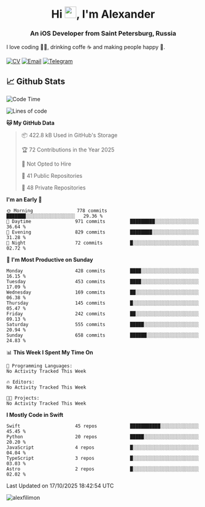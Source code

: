 <h1 align="center">Hi <img src="https://raw.githubusercontent.com/MartinHeinz/MartinHeinz/master/wave.gif" width="30px">, I'm Alexander</h1>
<h3 align="center">An iOS Developer from Saint Petersburg, Russia</h3>

I love coding 👨‍💻, drinking coffe ☕️ and making people happy 🎊.

[![CV](https://img.shields.io/badge/CV-Александр%20Филимонов-14b420)](./resources/CV_Aleksandr_Filimonov_iOS_November_2023.pdf)
[![Email](https://img.shields.io/badge/Email-as.filimonov@mail.ru-f39f37)](mailto:as.filimonov@mail.ru)
[![Telegram](https://img.shields.io/badge/Telegram-alexfilimon-1686b1)](https://t.me/alexfilimon)

## 📈 Github Stats

<!--START_SECTION:waka-->
![Code Time](http://img.shields.io/badge/Code%20Time-0%20secs-blue)

![Lines of code](https://img.shields.io/badge/From%20Hello%20World%20I%27ve%20Written-1.6%20million%20lines%20of%20code-blue)

**🐱 My GitHub Data** 

> 📦 422.8 kB Used in GitHub's Storage 
 > 
> 🏆 72 Contributions in the Year 2025
 > 
> 🚫 Not Opted to Hire
 > 
> 📜 41 Public Repositories 
 > 
> 🔑 48 Private Repositories 
 > 
**I'm an Early 🐤** 

```text
🌞 Morning                778 commits         ███████░░░░░░░░░░░░░░░░░░   29.36 % 
🌆 Daytime                971 commits         █████████░░░░░░░░░░░░░░░░   36.64 % 
🌃 Evening                829 commits         ████████░░░░░░░░░░░░░░░░░   31.28 % 
🌙 Night                  72 commits          █░░░░░░░░░░░░░░░░░░░░░░░░   02.72 % 
```
📅 **I'm Most Productive on Sunday** 

```text
Monday                   428 commits         ████░░░░░░░░░░░░░░░░░░░░░   16.15 % 
Tuesday                  453 commits         ████░░░░░░░░░░░░░░░░░░░░░   17.09 % 
Wednesday                169 commits         ██░░░░░░░░░░░░░░░░░░░░░░░   06.38 % 
Thursday                 145 commits         █░░░░░░░░░░░░░░░░░░░░░░░░   05.47 % 
Friday                   242 commits         ██░░░░░░░░░░░░░░░░░░░░░░░   09.13 % 
Saturday                 555 commits         █████░░░░░░░░░░░░░░░░░░░░   20.94 % 
Sunday                   658 commits         ██████░░░░░░░░░░░░░░░░░░░   24.83 % 
```


📊 **This Week I Spent My Time On** 

```text
💬 Programming Languages: 
No Activity Tracked This Week

🔥 Editors: 
No Activity Tracked This Week

🐱‍💻 Projects: 
No Activity Tracked This Week
```

**I Mostly Code in Swift** 

```text
Swift                    45 repos            ███████████░░░░░░░░░░░░░░   45.45 % 
Python                   20 repos            █████░░░░░░░░░░░░░░░░░░░░   20.20 % 
JavaScript               4 repos             █░░░░░░░░░░░░░░░░░░░░░░░░   04.04 % 
TypeScript               3 repos             █░░░░░░░░░░░░░░░░░░░░░░░░   03.03 % 
Astro                    2 repos             █░░░░░░░░░░░░░░░░░░░░░░░░   02.02 % 
```




 Last Updated on 17/10/2025 18:42:54 UTC
<!--END_SECTION:waka-->

<img align="center" src="https://github-readme-stats.vercel.app/api?username=alexfilimon&show_icons=true" alt="alexfilimon" />
